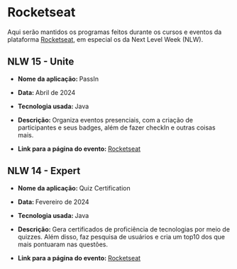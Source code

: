 # Rocketseat

Aqui serão mantidos os programas feitos durante os cursos e eventos da plataforma <a href = "https://rocketseat.com.br">Rocketseat</a>, em especial os da Next Level Week (NLW).

## NLW 15 - Unite

* <strong> Nome da aplicação: </strong> PassIn

* <strong> Data: </strong> Abril de 2024 

* <strong> Tecnologia usada: </strong> Java

* <strong> Descrição: </strong> Organiza eventos presenciais, com a criação de participantes e seus badges, além de fazer checkIn e outras coisas mais.

* <strong> Link para a página do evento: </strong> 
<a href="https://app.rocketseat.com.br/catalog?tags=nlw-15-unite">Rocketseat</a>


## NLW 14 - Expert

* <strong> Nome da aplicação: </strong> Quiz Certification

* <strong> Data: </strong> Fevereiro de 2024

* <strong> Tecnologia usada: </strong> Java

* <strong> Descrição: </strong> Gera certificados de proficiência de tecnologias por meio de quizzes. Além disso, faz pesquisa de usuários e cria um top10 dos que mais pontuaram nas questões.  

* <strong> Link para a página do evento: </strong> 
<a href="https://app.rocketseat.com.br/catalog?tags=nlw-14-expert">Rocketseat</a>